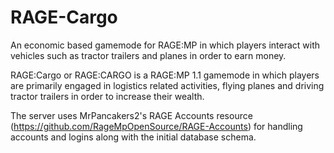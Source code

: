 # RAGE-Cargo
An economic based gamemode for RAGE:MP in which players interact with vehicles such as tractor trailers and planes in order to earn money.

RAGE:Cargo or RAGE:CARGO is a RAGE:MP 1.1 gamemode in which players are primarily engaged in logistics related activities, flying planes and driving tractor trailers in order to increase their wealth.

The server uses MrPancakers2's RAGE Accounts resource (https://github.com/RageMpOpenSource/RAGE-Accounts) for handling accounts and logins along with the initial database schema. 
